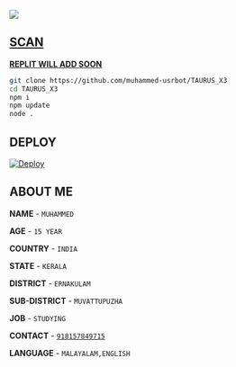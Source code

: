 <br>
   <a href="wa.me/918157849715?text=.menu"><img src="https://img.shields.io/badge/-CHECK%20BOT-black?style=for-the-badge&logo=whatsapp&logoColor=white">




## SCAN
**REPLIT WILL ADD SOON**
```bash
git clone https://github.com/muhammed-usrbot/TAURUS_X3
cd TAURUS_X3
npm i
npm update
node .
```



## DEPLOY

[![Deploy](https://www.herokucdn.com/deploy/button.svg)](https://heroku.com/deploy?template=https://github.com/muhammed-usrbot/TAURUS_X3)



## ABOUT ME

 **NAME**         - `MUHAMMED`

 **AGE**          - `15 YEAR`

 **COUNTRY**      - `INDIA`

 **STATE**        - `KERALA`

 **DISTRICT**     - `ERNAKULAM`

 **SUB-DISTRICT** - `MUVATTUPUZHA`

 **JOB**          - `STUDYING`

 **CONTACT**     - [`918157849715`](wa.me/918157849715?text=hi%20muhammed%20i%20am%20from%20your%20repo)
   
 **LANGUAGE**        - `MALAYALAM,ENGLISH`
